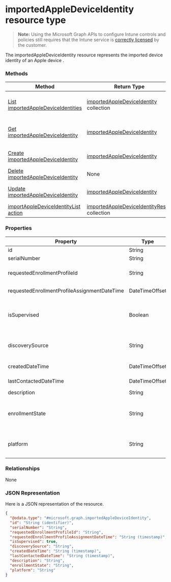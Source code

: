 ﻿# importedAppleDeviceIdentity resource type> **Note:** Using the Microsoft Graph APIs to configure Intune controls and policies still requires that the Intune service is [correctly licensed](https://www.microsoft.com/en-us/cloud-platform/microsoft-intune-pricing) by the customer.

The importedAppleDeviceIdentity resource represents the imported device identity of an Apple device .
### Methods
|Method|Return Type|Description|
|---|---|---|
|[List importedAppleDeviceIdentities](../api/intune_corpenrollment_importedappledeviceidentity_list.md)|[importedAppleDeviceIdentity](../resources/intune_corpenrollment_importedappledeviceidentity.md) collection|List properties and relationships of the [importedAppleDeviceIdentity](../resources/intune_corpenrollment_importedappledeviceidentity.md) objects.|
|[Get importedAppleDeviceIdentity](../api/intune_corpenrollment_importedappledeviceidentity_get.md)|[importedAppleDeviceIdentity](../resources/intune_corpenrollment_importedappledeviceidentity.md)|Read properties and relationships of the [importedAppleDeviceIdentity](../resources/intune_corpenrollment_importedappledeviceidentity.md) object.|
|[Create importedAppleDeviceIdentity](../api/intune_corpenrollment_importedappledeviceidentity_create.md)|[importedAppleDeviceIdentity](../resources/intune_corpenrollment_importedappledeviceidentity.md)|Create a new [importedAppleDeviceIdentity](../resources/intune_corpenrollment_importedappledeviceidentity.md) object.|
|[Delete importedAppleDeviceIdentity](../api/intune_corpenrollment_importedappledeviceidentity_delete.md)|None|Deletes a [importedAppleDeviceIdentity](../resources/intune_corpenrollment_importedappledeviceidentity.md).|
|[Update importedAppleDeviceIdentity](../api/intune_corpenrollment_importedappledeviceidentity_update.md)|[importedAppleDeviceIdentity](../resources/intune_corpenrollment_importedappledeviceidentity.md)|Update the properties of a [importedAppleDeviceIdentity](../resources/intune_corpenrollment_importedappledeviceidentity.md) object.|
|[importAppleDeviceIdentityList action](../api/intune_corpenrollment_importedappledeviceidentity_importappledeviceidentitylist.md)|[importedAppleDeviceIdentityResult](../resources/intune_corpenrollment_importedappledeviceidentityresult.md) collection|Not yet documented|

### Properties
|Property|Type|Description|
|---|---|---|
|id|String|Key of the entity.|
|serialNumber|String|Device serial number|
|requestedEnrollmentProfileId|String|Enrollment profile Id admin intends to apply to the device during next enrollment|
|requestedEnrollmentProfileAssignmentDateTime|DateTimeOffset|The time enrollment profile was assigned to the device|
|isSupervised|Boolean|Indicates if the Apple device is supervised. More information is at: https://support.apple.com/en-us/HT202837|
|discoverySource|String|Apple device discovery source. Possible values are: `unknown`, `adminImport`, `deviceEnrollmentProgram`.|
|createdDateTime|DateTimeOffset|Created Date Time of the device|
|lastContactedDateTime|DateTimeOffset|Last Contacted Date Time of the device|
|description|String|The description of the device|
|enrollmentState|String|The state of the device in Intune Possible values are: `unknown`, `enrolled`, `pendingReset`, `failed`, `notContacted`.|
|platform|String|The platform of the Device. Possible values are: `unknown`, `ios`, `android`, `windows`, `windowsMobile`, `macOS`.|

### Relationships
None
### JSON Representation
Here is a JSON representation of the resource.
<!-- {
  "blockType": "resource",
  "keyProperty": "id",
  "@odata.type": "microsoft.graph.importedAppleDeviceIdentity"
}
-->
```json
{
  "@odata.type": "#microsoft.graph.importedAppleDeviceIdentity",
  "id": "String (identifier)",
  "serialNumber": "String",
  "requestedEnrollmentProfileId": "String",
  "requestedEnrollmentProfileAssignmentDateTime": "String (timestamp)",
  "isSupervised": true,
  "discoverySource": "String",
  "createdDateTime": "String (timestamp)",
  "lastContactedDateTime": "String (timestamp)",
  "description": "String",
  "enrollmentState": "String",
  "platform": "String"
}
```



